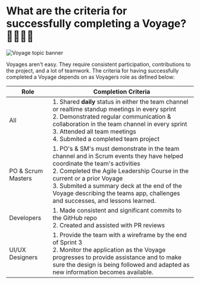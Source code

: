 # What are the criteria for successfully completing a Voyage? 🫱🏻‍🫲🏼
![Voyage topic banner](../assets/horizontal-paint-splash-green.jpg)

Voyages aren't easy. They require consistent participation, contributions to the project, and a lot of teamwork. The criteria for having successfully completed a Voyage depends on as Voyagers role as defined below:

| Role | Completion Criteria |
|------|---------------------|
| All  | 1. Shared **daily** status in either the team channel or realtime standup meetings in  every sprint </br> 2. Demonstrated regular communication & collaboration in the team channel in every sprint </br> 3. Attended all team meetings </br> 4. Submited a completed team project |
| PO & Scrum Masters | 1. PO's & SM's must demonstrate in the team channel and in Scrum events they  have helped coordinate the team's activities </br> 2. Completed the Agile Leadership Course in the current or a prior Voyage </br> 3. Submited a summary deck at the end of the Voyage describing the  teams app, challenges and successes, and lessons learned. |
| Developers | 1. Made consistent and significant commits to the GitHub repo </br> 2. Created and assisted with PR reviews |
| UI/UX Designers | 1. Provide the team with a wireframe by the end of Sprint 3 </br> 2. Monitor the  application as the Voyage progresses to provide assistance and to make sure the design is being followed and adapted as new information becomes available. |
